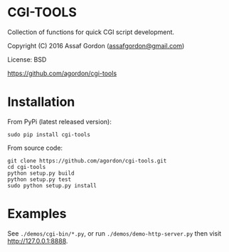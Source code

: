 CGI-TOOLS
=========

Collection of functions for quick CGI script development.

Copyright (C) 2016 Assaf Gordon (assafgordon@gmail.com)

License: BSD

https://github.com/agordon/cgi-tools


Installation
============

From PyPi (latest released version):

    sudo pip install cgi-tools

From source code:

    git clone https://github.com/agordon/cgi-tools.git
    cd cgi-tools
    python setup.py build
    python setup.py test
    sudo python setup.py install


Examples
========

See `./demos/cgi-bin/*.py`,
or run `./demos/demo-http-server.py` then visit http://127.0.0.1:8888.

